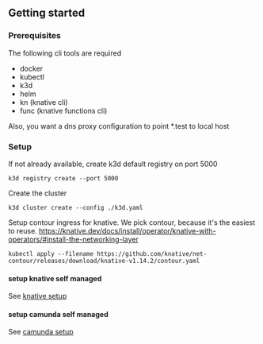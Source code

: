 ## Getting started
### Prerequisites
The following cli tools are required
- docker
- kubectl
- k3d
- helm
- kn (knative cli)
- func (knative functions cli)

Also, you want a dns proxy configuration to point *.test to local host

### Setup
If not already available, create k3d default registry on port 5000
```shell
k3d registry create --port 5000
```

Create the cluster
```shell
k3d cluster create --config ./k3d.yaml
```

Setup contour ingress for knative. We pick contour, because it's the easiest to reuse.
https://knative.dev/docs/install/operator/knative-with-operators/#install-the-networking-layer
```shell
kubectl apply --filename https://github.com/knative/net-contour/releases/download/knative-v1.14.2/contour.yaml
```

#### setup knative self managed
See [knative setup](./knative/setup.md)

#### setup camunda self managed
See [camunda setup](camunda-platform/setup.md)